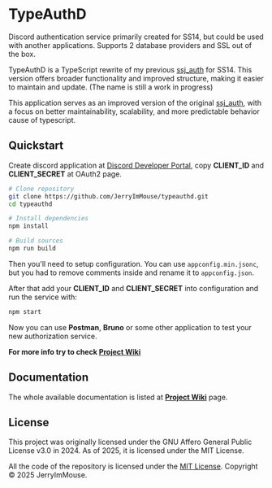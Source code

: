 # TypeAuthD
Discord authentication service primarily created for SS14, but could be used with another applications. Supports 2 database providers and SSL out of the box.

TypeAuthD is a TypeScript rewrite of my previous [ssj_auth](https://github.com/JerryImMouse/ssj_auth) for SS14. This version offers broader functionality and improved structure, making it easier to maintain and update. (The name is still a work in progress)

This application serves as an improved version of the original [ssj_auth](https://github.com/JerryImMouse/ssj_auth), with a focus on better maintainability, scalability, and more predictable behavior cause of typescript.

## Quickstart
Create discord application at [Discord Developer Portal](), copy **CLIENT_ID** and **CLIENT_SECRET** at OAuth2 page.

```bash
# Clone repository
git clone https://github.com/JerryImMouse/typeauthd.git
cd typeauthd

# Install dependencies
npm install

# Build sources
npm run build
```

Then you'll need to setup configuration. You can use `appconfig.min.jsonc`, but you had to remove comments inside and rename it to `appconfig.json`.

After that add your **CLIENT_ID** and **CLIENT_SECRET** into configuration and run the service with:

```bash
npm start
```

Now you can use **Postman**, **Bruno** or some other application to test your new authorization service.   

**For more info try to check [Project Wiki](https://github.com/JerryImMouse/typeauthd/wiki)**

## Documentation
The whole available documentation is listed at **[Project Wiki](https://github.com/JerryImMouse/typeauthd/wiki)** page.

## License
This project was originally licensed under the GNU Affero General Public License v3.0 in 2024.
As of 2025, it is licensed under the MIT License.

All the code of the repository is licensed under the [MIT License](https://github.com/JerryImMouse/typeauthd/blob/master/README.md). 
Copyright © 2025 JerryImMouse.

